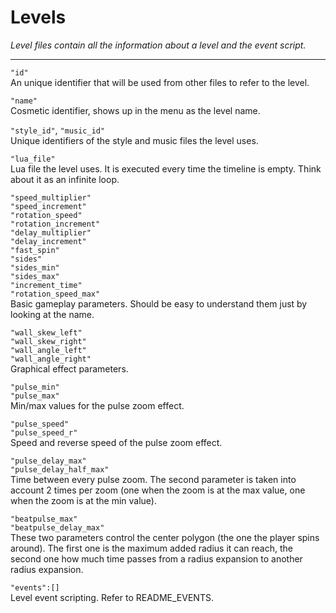# Levels #

*Level files contain all the information about a level and the event script.*

----------


`"id"` </br>An unique identifier that will be used from other files to refer to the level.

`"name"` </br>
Cosmetic identifier, shows up in the menu as the level name.

`"style_id"`, `"music_id"`</br>
Unique identifiers of the style and music files the level uses.

`"lua_file"`</br>
Lua file the level uses. It is executed every time the timeline is empty. Think about it as an infinite loop.

`"speed_multiplier"`</br>
`"speed_increment"`</br>
`"rotation_speed"`</br>
`"rotation_increment"`</br>
`"delay_multiplier"`</br>
`"delay_increment"`</br>
`"fast_spin"`</br>
`"sides"`</br>
`"sides_min"`</br>
`"sides_max"`</br>
`"increment_time"`</br>
`"rotation_speed_max"`</br>
Basic gameplay parameters. Should be easy to understand them just by looking at the name.

`"wall_skew_left"`</br>
`"wall_skew_right"`</br>
`"wall_angle_left"`</br>
`"wall_angle_right"`</br>
Graphical effect parameters.

`"pulse_min"`</br>
`"pulse_max"`</br>
Min/max values for the pulse zoom effect.

`"pulse_speed"`</br>
`"pulse_speed_r"`</br>
Speed and reverse speed of the pulse zoom effect.

`"pulse_delay_max"`</br>
`"pulse_delay_half_max"`</br>
Time between every pulse zoom. The second parameter is taken into account 2 times per zoom (one when the zoom is at the max value, one when the zoom is at the min value).


`"beatpulse_max"`</br>
`"beatpulse_delay_max"`</br>
These two parameters control the center polygon (the one the player spins around). The first one is the maximum added radius it can reach, the second one how much time passes from a radius expansion to another radius expansion.

`"events":[]`</br>
Level event scripting. Refer to README_EVENTS.